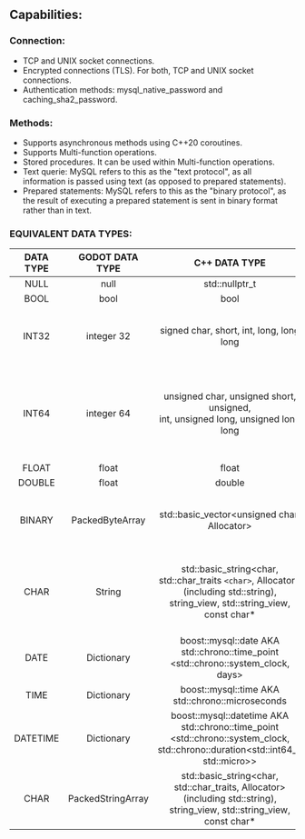 ## Capabilities:

### Connection:

* TCP and UNIX socket connections.
* Encrypted connections (TLS). For both, TCP and UNIX socket connections.
* Authentication methods: mysql_native_password and caching_sha2_password.

### **Methods:**

* Supports asynchronous methods using C++20 coroutines.
* Supports Multi-function operations.
* Stored procedures. It can be used within Multi-function operations.
* Text querie:  MySQL refers to this as the "text protocol", as all information is passed using text (as opposed to prepared statements).
* Prepared statements: MySQL refers to this as the "binary protocol", as the result of executing a prepared statement is sent in binary format rather than in text.

### **EQUIVALENT DATA TYPES:**

| DATA TYPE |  GODOT DATA TYPE  |                                                              C++ DATA TYPE                                                              |                                  MYSQL DATA TYPE                                  |
| :-------: | :---------------: | :--------------------------------------------------------------------------------------------------------------------------------------: | :---------------------------------------------------------------------------------: |
|   NULL   |       null       |                                                              std::nullptr_t                                                              |                                        NILL                                        |
|   BOOL   |       bool       |                                                                   bool                                                                   |                                       TINYINT                                       |
|   INT32   |    integer 32    |                                                 signed char, short, int, long, long long                                                 |                  SIGNED TINYINT, SMALLINT, MEDIUMINT, INT, BIGINT                  |
|   INT64   |    integer 64    |                           unsigned char, unsigned short, unsigned,<br />int, unsigned long, unsigned long long                           | UNSIGNED BIGINT, UNSIGNED TINYINT, SMALLINT,<br />MEDIUMINT, INT, BIGINT, YEAR, BIT |
|   FLOAT   |       float       |                                                                  float                                                                  |                                        FLOAT                                        |
|  DOUBLE  |       float       |                                                                  double                                                                  |                                       DOUBLE                                       |
|  BINARY  |  PackedByteArray  |                                               std::basic_vector<unsigned char, Allocator>                                               |                    BINARY, VARBINARY, BLOB (all sizes), GEOMETRY                    |
|   CHAR   |      String      | std::basic_string<char, std::char_traits `<char>`, Allocator> (including std::string),<br />string_view, std::string_view, const char* |         CHAR, VARCHAR, TEXT(all sizes),<br />ENUM, JSON,  DECIMAL, NUMERIC         |
|   DATE   |    Dictionary    |                          boost::mysql::date AKA std::chrono::time_point<br /><std::chrono::system_clock, days>                          |                                        DATE                                        |
|   TIME   |    Dictionary    |                                            boost::mysql::time  AKA std::chrono::microseconds                                            |                                        TIME                                        |
| DATETIME |    Dictionary    |   boost::mysql::datetime AKA std::chrono::time_point<br /><std::chrono::system_clock, std::chrono::duration<std::int64_t, std::micro>>   |                                 DATETIME, TIMESTAMP                                 |
|   CHAR   | PackedStringArray |      std::basic_string<char, std::char_traits, Allocator> (including std::string),<br />string_view, std::string_view, const char*      |                                         SET                                         |
